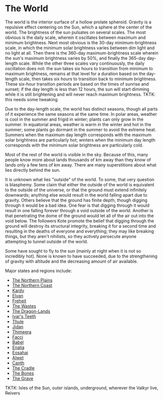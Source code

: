 # The World

The world is the interior surface of a hollow prolate spheroid.  Gravity is a repulsive effect 
centering on the Sun, which a sphere at the center of the world.  The brightness of the sun 
pulsates on several scales.  The most obvious is the daily scale, wherein it oscillates between 
maximum and minimum brightness.  Next most obvious is the 30-day minimum-brightness scale, in 
which the minimum solar brightness varies between dim light and no light at all.  Then there is 
the 360-day maximum-brightness scale wherein the sun's maximum brightness varies by 50%, and 
finally the 365-day day-length scale.  While the other three scales vary continuously, the daily 
oscillation does not: the sun takes six hours to transition from minimum to maximum brightness, 
remains at that level for a duration based on the day-length scale, then takes six hours to 
transition back to minimum brightness.  These six-hour transition periods are based on the times 
of sunrise and sunset; if the day length is less than 12 hours, the sun will start dimming while 
it is still brightening and will never reach maximum brightness.  TKTK: this needs some tweaking

Due to the day-length scale, the world has distinct seasons, though all parts of it experience the 
same seasons at the same time.  In polar areas, weather is cool in the summer and frigid in 
winter; plants can only grow in the summer.  In equatorial areas, weather is warm in the winter 
and hot in the summer; some plants go dormant in the summer to avoid the extreme heat.  Summers 
when the maximum day length corresponds with the maximum solar brightness are particularly hot; 
winters when the minimum day length corresponds with the minimum solar brightness are particularly 
cold.

Most of the rest of the world is visible in the sky.  Because of this, many people know more about 
lands thousands of km away than they know of lands only a few tens of km away.  There are many 
superstitions about what lies directly behind the sun.

It is unknown what lies "outside" of the world.  To some, that very question is blasphemy.  Some 
claim that either the outside of the world is equivalent to the outside of the universe, or that 
the ground must extend infinitely downwards; anything else would result in the world falling apart 
due to gravity.  Others believe that the ground has finite depth, though digging through it would 
be a bad idea.  One fear is that digging through it would result in one falling forever through 
a void outside of the world.  Another is that penetrating the dome of the ground would let all of 
the air out into the void below.  The followers Kote promote the belief that digging through the 
ground will destroy its structural integrity, breaking it for a second time and resulting in the 
deaths of everyone and everything; they may like breaking things, but they aren't nihilists, so 
they actively persecute anyone attempting to tunnel outside of the world.

Some have sought to fly to the sun (mainly at night when it is not so incredibly hot).  None is 
known to have succeeded, due to the strengthening of gravity with altitude and the decreasing 
amount of air available.

Major states and regions include:

*   [The Northern Plains](northern_plains.md)
*   [The Northern Coast](northern_coast.md)
*   [Kardy](kardy.md)
*   [Elvan](elvan.md)
*   [Freheit](frehheit.md)
*   [The Wastes](wastes.md)
*   [The Dragon-Lands](dragon-lands.md)
*   [Ivar's Teeth](ivars_teeth.md)
*   [Thule](thule.md)
*   [Jidan](jidan.md)
*   [Thimeera](thimeera.md)
*   [Facci](facci.md)
*   [Babel](babel.md)
*   [Enalia](enalia.md)
*   [Eosahai](eosahai.md)
*   [Alwet](alwet.md)
*   [Canth](canth.md)
*   [The Cradle](cradle.md)
*   [The Bones](bones.md)
*   [The Grave](grave.md)

TKTK: Isles of the Sun, outer islands, underground, wherever the Valkyr live, Reivers


